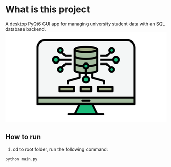 # What is this project
A desktop PyQt6 GUI app for managing university student data with an SQL database backend.
![Student Management System](17.png)
## How to run
1. cd to root folder, run the following command:
```
python main.py
```